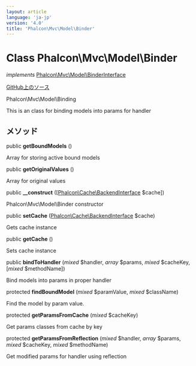 ```yaml
---
layout: article
language: 'ja-jp'
version: '4.0'
title: 'Phalcon\Mvc\Model\Binder'
---
```


# Class **Phalcon\Mvc\Model\Binder**

*implements* [Phalcon\Mvc\Model\BinderInterface](api/Phalcon_Mvc_Model_BinderInterface)

<a href="https://github.com/phalcon/cphalcon/tree/v4.0.0/phalcon/mvc/model/binder.zep" class="btn btn-default btn-sm">GitHub上のソース</a>

Phalcon\Mvc\Model\Binding

This is an class for binding models into params for handler

## メソッド

public **getBoundModels** ()

Array for storing active bound models

public **getOriginalValues** ()

Array for original values

public **__construct** ([[Phalcon\Cache\BackendInterface](api/Phalcon_Cache_BackendInterface) $cache])

Phalcon\Mvc\Model\Binder constructor

public **setCache** ([Phalcon\Cache\BackendInterface](api/Phalcon_Cache_BackendInterface) $cache)

Gets cache instance

public **getCache** ()

Sets cache instance

public **bindToHandler** (*mixed* $handler, *array* $params, *mixed* $cacheKey, [*mixed* $methodName])

Bind models into params in proper handler

protected **findBoundModel** (*mixed* $paramValue, *mixed* $className)

Find the model by param value.

protected **getParamsFromCache** (*mixed* $cacheKey)

Get params classes from cache by key

protected **getParamsFromReflection** (*mixed* $handler, *array* $params, *mixed* $cacheKey, *mixed* $methodName)

Get modified params for handler using reflection